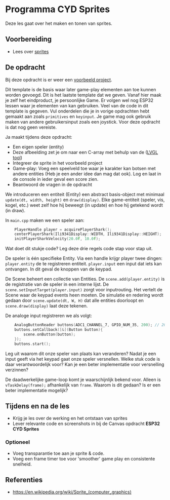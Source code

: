 # Programma CYD Sprites

Deze les gaat over het maken en tonen van sprites.

## Voorbereiding

- Lees over [sprites](https://en.wikipedia.org/wiki/Sprite_(computer_graphics))

## De opdracht

Bij deze opdracht is er weer een [voorbeeld project](../../software/CYD/Game_sprites/). 

Dit template is de basis waar later game-play elementen aan toe kunnen worden gevoegd. Dit is het laatste template dat we geven. Vanaf hier maak je zelf het eindproduct, je persoonlijke Game. Er volgen wel nog ESP32 lessen waar je elementen van kan gebruiken. Veel van de code in dit template is gegeven. Vul onderdelen die je in vorige opdrachten hebt gemaakt aan zoals `primitives` en `keyinput`. Je game mag ook gebruik maken van andere gebruikersinput zoals een joystick. Voor deze opdracht is dat nog geen vereiste.

Ja maakt tijdens deze opdracht: 
  - Een eigen speler (entity)
  - Deze afbeelding zet je om naar een C-array met behulp van de ([LVGL tool](https://lvgl.io/tools/imageconverter))
  - Integreer de sprite in het voorbeeld project
  - Game-play: Voeg een speelveld toe waar je karakter kan botsen met andere entities (Heb je een ander idee dan mag dat ook). Log en laat in de console in ieder geval een score zien.
  - Beantwoord de vragen in de opdracht

We introduceren een entiteit (Entity) een abstract basis-object met minimaal `update(dt, width, height)` en `draw(display)`. Elke game-entiteit (speler, vis, kogel, etc.) weet zelf hoe hij beweegt (in update) en hoe hij getekend wordt (in draw).

In `main.cpp` maken we een speler aan:
```cpp
    PlayerHandle player = acquirePlayerShark();
    centerPlayerShark(Ili9341Display::WIDTH, Ili9341Display::HEIGHT);
    initPlayerSharkVelocity(20.0f, 10.0f);
```
Wat doet dit stukje code? Leg deze drie regels code stap voor stap uit.

De speler is één specifieke Entity. Via een handle krijgr player twee dingen:
`player.entity` de te registreren entiteit.
`player.input` een input dat iets kan ontvangen. In dit geval de knoppen van de keypad.

De Scene beheert een collectie van Entities. De `scene.add(player.entity)` is de registratie van de speler in een interne lijst. De `scene.setInputTarget(player.input)` zorgt voor inputrouting. Het vertelt de Scene waar de keypad events heen moeten. De simulatie en redering wordt gedaan door `scene.update(dt, W, H)` dat alle entities doorloopt en `scene.draw(display)` laat deze tekenen.

De analoge input registreren we als volgt:
```cpp
    AnalogButtonReader buttons(ADC1_CHANNEL_7, GPIO_NUM_35, 200); // 200 ms poll
    buttons.setCallback([&](Button button){
        scene.onButton(button);
    });
    buttons.start();
```
Leg uit waarom dit onze speler van plaats kan veranderen? Nadat je een input geeft via het keypad gaat onze speler versnellen. Welke stuk code is daar verantwoordelijk voor? Kan je een beter implementatie voor versnelling verzinnen?

De daadwerkelijke game-loop komt je waarschijnlijk bekend voor. Alleen is `vTaskDelay(frame);` afhankelijk van `frame`. Waarom is dit gedaan? Is er een beter implementatie mogelijk?

## Tijdens en na de les

- Krijg je les over de werking en het ontstaan van sprites
- Lever relevante code en screenshots in bij de Canvas opdracht **ESP32 CYD Sprites**

### Optioneel

- Voeg transparantie toe aan je sprite & code.
- Voeg een frame timer toe voor 'smoother' game play en consistente snelheid.

## Referenties

- https://en.wikipedia.org/wiki/Sprite_(computer_graphics)